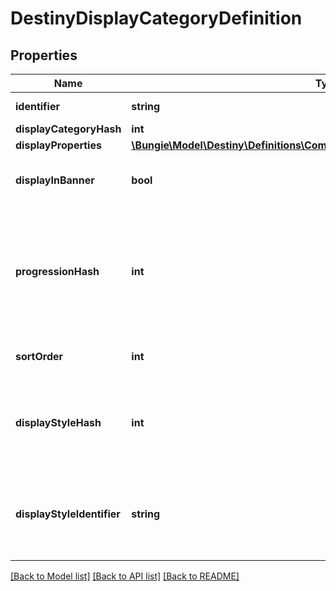 # DestinyDisplayCategoryDefinition

## Properties
Name | Type | Description | Notes
------------ | ------------- | ------------- | -------------
**identifier** | **string** | A string identifier for the display category. | [optional] 
**displayCategoryHash** | **int** |  | [optional] 
**displayProperties** | [**\Bungie\Model\Destiny\Definitions\Common\DestinyDisplayPropertiesDefinition**](DestinyDisplayPropertiesDefinition.md) |  | [optional] 
**displayInBanner** | **bool** | If true, this category should be displayed in the \&quot;Banner\&quot; section of the vendor&#39;s UI. | [optional] 
**progressionHash** | **int** | If it exists, this is the hash identifier of a DestinyProgressionDefinition that represents the progression to show on this display category.  Specific categories can now have thier own distinct progression, apparently. So that&#39;s cool. | [optional] 
**sortOrder** | **int** | If this category sorts items in a nonstandard way, this will be the way we sort. | [optional] 
**displayStyleHash** | **int** | An indicator of how the category will be displayed in the UI. It&#39;s up to you to do something cool or interesting in response to this, or just to treat it as a normal category. | [optional] 
**displayStyleIdentifier** | **string** | An indicator of how the category will be displayed in the UI. It&#39;s up to you to do something cool or interesting in response to this, or just to treat it as a normal category. | [optional] 

[[Back to Model list]](../README.md#documentation-for-models) [[Back to API list]](../README.md#documentation-for-api-endpoints) [[Back to README]](../README.md)


